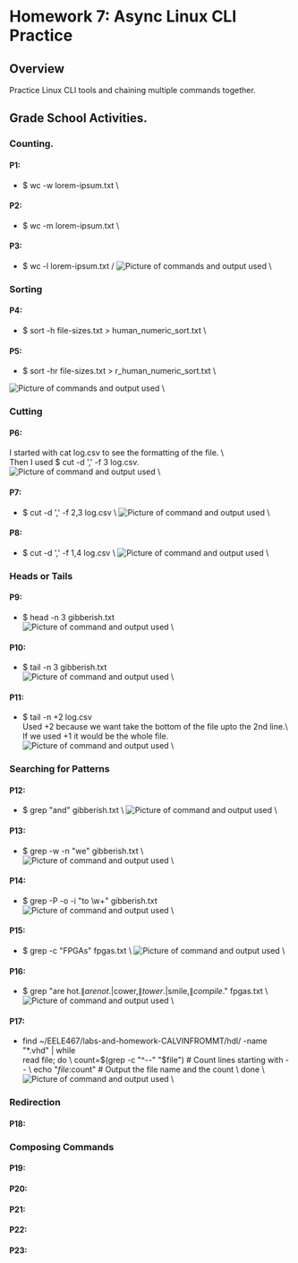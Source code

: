 # Homework 7: Async Linux CLI Practice
## Overview
Practice Linux CLI tools and chaining multiple commands together.   

## Grade School Activities.
### Counting.
#### P1: 
 - $ wc -w lorem-ipsum.txt \
#### P2: 
 - $ wc -m lorem-ipsum.txt \
#### P3: 
 - $ wc -l lorem-ipsum.txt /
![Picture of commands and output used](assets\Hw7_counting.png) \ 

### Sorting
#### P4: 
 - $ sort -h file-sizes.txt > human_numeric_sort.txt \
#### P5: 
 - $ sort -hr file-sizes.txt > r_human_numeric_sort.txt \

![Picture of commands and output used](assets\Hw7_Sorting.png) \ 

### Cutting
#### P6: 
I started with cat log.csv to see the formatting of the file. \  
Then I used $ cut -d ',' -f 3 log.csv. \
![Picture of command and output used](assets\Hw7_cuttingA.png) \
#### P7: 
 - $ cut -d ',' -f 2,3 log.csv \ 
![Picture of command and output used](assets\Hw7_cuttingB.png) \
#### P8:
 - $ cut -d ',' -f 1,4 log.csv \ 
![Picture of command and output used](assets\Hw7_cuttingC.png) \

### Heads or Tails
#### P9: 
 - $ head -n 3 gibberish.txt \
![Picture of command and output used](assets\Hw7_HTA.png) \
#### P10:
 - $ tail -n 3 gibberish.txt \
![Picture of command and output used](assets\Hw7_HTB.png) \ 
#### P11: 
 - $ tail -n +2 log.csv \
Used +2 because we want take the bottom of the file upto the 2nd line.\ 
If we used +1 it would be the whole file.  
![Picture of command and output used](assets\Hw7_HTC.png) \

### Searching for Patterns
#### P12: 
 - $ grep "and" gibberish.txt \ 
![Picture of command and output used](assets\Hw7_SearchA.png) \
#### P13:
 - $ grep -w -n "we" gibberish.txt \ 
 ![Picture of command and output used](assets\Hw7_SearchB.png) \
#### P14: 
 - $ grep -P -o -i "to \w+" gibberish.txt
  ![Picture of command and output used](assets\Hw7_SearchC.png) \
#### P15:
 - $ grep -c "FPGAs" fpgas.txt \ 
![Picture of command and output used](assets\Hw7_SearchD.png) \
#### P16:
 - $ grep "are hot.$\|are not.$\|cower,$\|tower.$\|smile,$\|compile.$" fpgas.txt \ 
 ![Picture of command and output used](assets\Hw7_SearchE.png) \
#### P17:
 - find ~/EELE467/labs-and-homework-CALVINFROMMT/hdl/ -name "*.vhd" | while \
 read file; do \ 
 count=$(grep -c "^--" "$file") # Count lines starting with -- \ 
 echo "$file:$count" # Output the file name and the count \ 
done \ 
 ![Picture of command and output used](assets\Hw7_SearchF.png) \

### Redirection
#### P18:

### Composing Commands
#### P19:
#### P20:
#### P21:
#### P22:
#### P23: 
